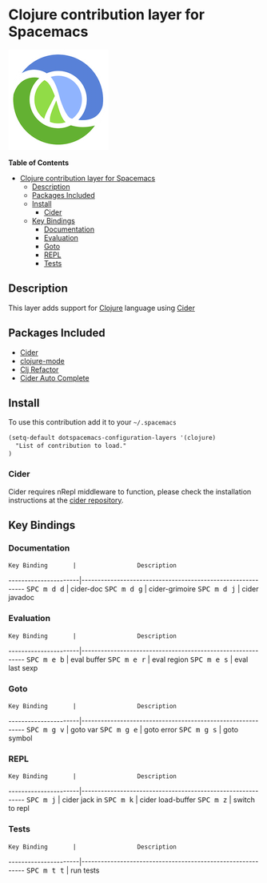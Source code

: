 # Clojure contribution layer for Spacemacs

![logo](clojure.png)

<!-- markdown-toc start - Don't edit this section. Run M-x markdown-toc/generate-toc again -->
**Table of Contents**

- [Clojure contribution layer for Spacemacs](#clojure-contribution-layer-for-spacemacs)
    - [Description](#description)
    - [Packages Included](#packages-included)
    - [Install](#install)
        - [Cider](#cider)
    - [Key Bindings](#key-bindings)
        - [Documentation](#documentation)
        - [Evaluation](#evaluation)
        - [Goto](#goto)
        - [REPL](#repl)
        - [Tests](#tests)

<!-- markdown-toc end -->

## Description

This layer adds support for [Clojure][] language using [Cider][]

## Packages Included

- [Cider][]
- [clojure-mode](https://github.com/clojure-emacs/clojure-mode)
- [Clj Refactor](https://github.com/clojure-emacs/clj-refactor.el)
- [Cider Auto Complete](https://github.com/clojure-emacs/ac-cider)

## Install

To use this contribution add it to your `~/.spacemacs`

```elisp
(setq-default dotspacemacs-configuration-layers '(clojure)
  "List of contribution to load."
)
```

### Cider

Cider requires nRepl middleware to function, please check the installation
instructions at the [cider repository](https://github.com/clojure-emacs/cider).

## Key Bindings

### Documentation

    Key Binding       |                 Description
----------------------|------------------------------------------------------------
<kbd>SPC m d d</kbd>  | cider-doc
<kbd>SPC m d g</kbd>  | cider-grimoire
<kbd>SPC m d j</kbd>  | cider javadoc

### Evaluation

    Key Binding       |                 Description
----------------------|------------------------------------------------------------
<kbd>SPC m e b</kbd>  | eval buffer
<kbd>SPC m e r</kbd>  | eval region
<kbd>SPC m e s</kbd>  | eval last sexp

### Goto

    Key Binding       |                 Description
----------------------|------------------------------------------------------------
<kbd>SPC m g v</kbd>  | goto var
<kbd>SPC m g e</kbd>  | goto error
<kbd>SPC m g s</kbd>  | goto symbol

### REPL

    Key Binding       |                 Description
----------------------|------------------------------------------------------------
<kbd>SPC m j</kbd>    | cider jack in
<kbd>SPC m k</kbd>    | cider load-buffer
<kbd>SPC m z</kbd>    | switch to repl

### Tests

    Key Binding       |                 Description
----------------------|------------------------------------------------------------
<kbd>SPC m t t</kbd>  | run tests

[Clojure]: http://clojure.org
[Cider]: https://github.com/clojure-emacs/cider
